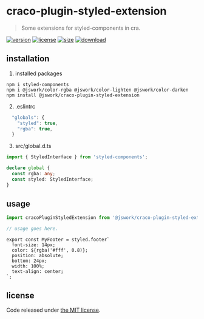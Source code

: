 # craco-plugin-styled-extension
> Some extensions for styled-components in cra.

[![version][version-image]][version-url]
[![license][license-image]][license-url]
[![size][size-image]][size-url]
[![download][download-image]][download-url]

## installation
1. installed packages
```shell
npm i styled-components
npm i @jswork/color-rgba @jswork/color-lighten @jswork/color-darken
npm install @jswork/craco-plugin-styled-extension
```
2. .eslintrc
```js
  "globals": {
    "styled": true,
    "rgba": true,
  }
```
3. src/global.d.ts
```ts
import { StyledInterface } from 'styled-components';

declare global {
  const rgba: any;
  const styled: StyledInterface;
}
```

## usage
```js
import cracoPluginStyledExtension from '@jswork/craco-plugin-styled-extension';

// usage goes here.
```

```tsx
export const MyFooter = styled.footer`
  font-size: 14px;
  color: ${rgba('#fff', 0.8)};
  position: absolute;
  bottom: 24px;
  width: 100%;
  text-align: center;
`;
```

## license
Code released under [the MIT license](https://github.com/afeiship/craco-plugin-styled-extension/blob/master/LICENSE.txt).

[version-image]: https://img.shields.io/npm/v/@jswork/craco-plugin-styled-extension
[version-url]: https://npmjs.org/package/@jswork/craco-plugin-styled-extension

[license-image]: https://img.shields.io/npm/l/@jswork/craco-plugin-styled-extension
[license-url]: https://github.com/afeiship/craco-plugin-styled-extension/blob/master/LICENSE.txt

[size-image]: https://img.shields.io/bundlephobia/minzip/@jswork/craco-plugin-styled-extension
[size-url]: https://github.com/afeiship/craco-plugin-styled-extension/blob/master/dist/craco-plugin-styled-extension.min.js

[download-image]: https://img.shields.io/npm/dm/@jswork/craco-plugin-styled-extension
[download-url]: https://www.npmjs.com/package/@jswork/craco-plugin-styled-extension

